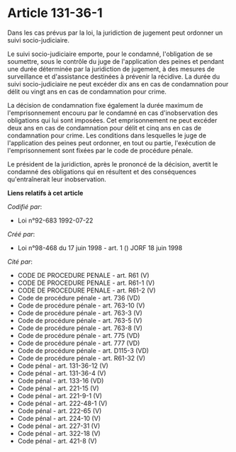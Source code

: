 # Article 131-36-1

Dans les cas prévus par la loi, la juridiction de jugement peut ordonner un suivi socio-judiciaire.

Le suivi socio-judiciaire emporte, pour le condamné, l'obligation de se soumettre, sous le contrôle du juge de l'application
des peines et pendant une durée déterminée par la juridiction de jugement, à des mesures de surveillance et d'assistance
destinées à prévenir la récidive. La durée du suivi socio-judiciaire ne peut excéder dix ans en cas de condamnation pour
délit ou vingt ans en cas de condamnation pour crime.

La décision de condamnation fixe également la durée maximum de l'emprisonnement encouru par le condamné en cas
d'inobservation des obligations qui lui sont imposées. Cet emprisonnement ne peut excéder deux ans en cas de condamnation
pour délit et cinq ans en cas de condamnation pour crime. Les conditions dans lesquelles le juge de l'application des peines
peut ordonner, en tout ou partie, l'exécution de l'emprisonnement sont fixées par le code de procédure pénale.

Le président de la juridiction, après le prononcé de la décision, avertit le condamné des obligations qui en résultent et des
conséquences qu'entraînerait leur inobservation.

**Liens relatifs à cet article**

_Codifié par_:

  - Loi n°92-683 1992-07-22

_Créé par_:

  - Loi n°98-468 du 17 juin 1998 - art. 1 () JORF 18 juin 1998

_Cité par_:

  - CODE DE PROCEDURE PENALE - art. R61 (V)
  - CODE DE PROCEDURE PENALE - art. R61-1 (V)
  - CODE DE PROCEDURE PENALE - art. R61-2 (V)
  - Code de procédure pénale - art. 736 (VD)
  - Code de procédure pénale - art. 763-10 (V)
  - Code de procédure pénale - art. 763-3 (V)
  - Code de procédure pénale - art. 763-5 (V)
  - Code de procédure pénale - art. 763-8 (V)
  - Code de procédure pénale - art. 775 (VD)
  - Code de procédure pénale - art. 777 (VD)
  - Code de procédure pénale - art. D115-3 (VD)
  - Code de procédure pénale - art. R61-32 (V)
  - Code pénal - art. 131-36-12 (V)
  - Code pénal - art. 131-36-4 (V)
  - Code pénal - art. 133-16 (VD)
  - Code pénal - art. 221-15 (V)
  - Code pénal - art. 221-9-1 (V)
  - Code pénal - art. 222-48-1 (V)
  - Code pénal - art. 222-65 (V)
  - Code pénal - art. 224-10 (V)
  - Code pénal - art. 227-31 (V)
  - Code pénal - art. 322-18 (V)
  - Code pénal - art. 421-8 (V)
